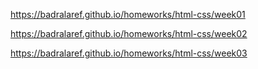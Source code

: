https://badralaref.github.io/homeworks/html-css/week01

https://badralaref.github.io/homeworks/html-css/week02

https://badralaref.github.io/homeworks/html-css/week03

